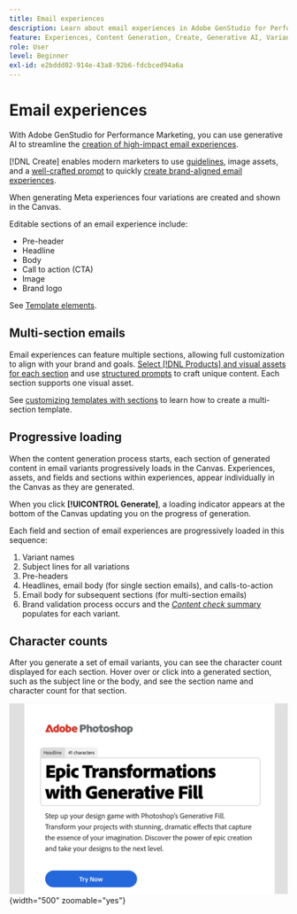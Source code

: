 ```yaml
---
title: Email experiences
description: Learn about email experiences in Adobe GenStudio for Performance Marketing.
feature: Experiences, Content Generation, Create, Generative AI, Variant Generation
role: User
level: Beginner
exl-id: e2bddd02-914e-43a8-92b6-fdcbced94a6a
---
```

# Email experiences

With Adobe GenStudio for Performance Marketing, you can use generative AI to streamline the [creation of high-impact email experiences](/help/user-guide/create/create-email-experience.md).

[!DNL Create] enables modern marketers to use [guidelines](/help/user-guide/guidelines/overview.md), image assets, and a [well-crafted prompt](/help/user-guide/effective-prompts.md) to quickly [create brand-aligned email experiences](/help/user-guide/create/create-email-experience.md).

When generating Meta experiences four variations are created and shown in the Canvas.

Editable sections of an email experience include:

* Pre-header
* Headline
* Body
* Call to action (CTA)
* Image
* Brand logo

See [Template elements](/help/user-guide/content/use-templates.md#template-elements).

<!-- ## Email capabilities

Content creators and marketers can produce brand-consistent email experiences in GenStudio for Performance Marketing. -->

## Multi-section emails

Email experiences can feature multiple sections, allowing full customization to align with your brand and goals. [Select [!DNL Products] and visual assets for each section](/help/user-guide/create/create-email-experience.md#add-parameters) and use [structured prompts](/help/user-guide/effective-prompts.md#structured-prompts) to craft unique content. Each section supports one visual asset.

See [customizing templates with sections](/help/user-guide/content/customize-template.md#sections-or-groups) to learn how to create a multi-section template.

## Progressive loading

When the content generation process starts, each section of generated content in email variants progressively loads in the Canvas. Experiences, assets, and fields and sections within experiences, appear individually in the Canvas as they are generated.

When you click **[!UICONTROL Generate]**, a loading indicator appears at the bottom of the Canvas updating you on the progress of generation.

Each field and section of email experiences are progressively loaded in this sequence:

1. Variant names
1. Subject lines for all variations
1. Pre-headers
1. Headlines, email body (for single section emails), and calls-to-action
1. Email body for subsequent sections (for multi-section emails)
1. Brand validation process occurs and the [_Content check_ summary](/help/user-guide/guidelines/brand-validation.md#content-check-summary) populates for each variant.

## Character counts

After you generate a set of email variants, you can see the character count displayed for each section. Hover over or click into a generated section, such as the subject line or the body, and see the section name and character count for that section.

![Character count](/help/assets/character-count.png){width="500" zoomable="yes"}
